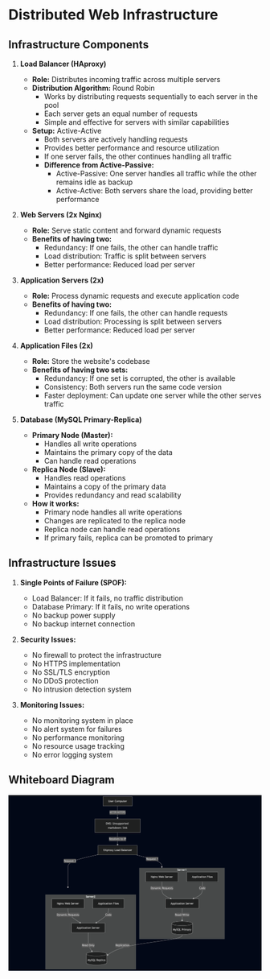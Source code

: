 # Distributed Web Infrastructure

## Infrastructure Components

1. **Load Balancer (HAproxy)**
   - **Role:** Distributes incoming traffic across multiple servers
   - **Distribution Algorithm:** Round Robin
     - Works by distributing requests sequentially to each server in the pool
     - Each server gets an equal number of requests
     - Simple and effective for servers with similar capabilities
   - **Setup:** Active-Active
     - Both servers are actively handling requests
     - Provides better performance and resource utilization
     - If one server fails, the other continues handling all traffic
     - **Difference from Active-Passive:**
       - Active-Passive: One server handles all traffic while the other remains idle as backup
       - Active-Active: Both servers share the load, providing better performance

2. **Web Servers (2x Nginx)**
   - **Role:** Serve static content and forward dynamic requests
   - **Benefits of having two:**
     - Redundancy: If one fails, the other can handle traffic
     - Load distribution: Traffic is split between servers
     - Better performance: Reduced load per server

3. **Application Servers (2x)**
   - **Role:** Process dynamic requests and execute application code
   - **Benefits of having two:**
     - Redundancy: If one fails, the other can handle requests
     - Load distribution: Processing is split between servers
     - Better performance: Reduced load per server

4. **Application Files (2x)**
   - **Role:** Store the website's codebase
   - **Benefits of having two sets:**
     - Redundancy: If one set is corrupted, the other is available
     - Consistency: Both servers run the same code version
     - Faster deployment: Can update one server while the other serves traffic

5. **Database (MySQL Primary-Replica)**
   - **Primary Node (Master):**
     - Handles all write operations
     - Maintains the primary copy of the data
     - Can handle read operations
   - **Replica Node (Slave):**
     - Handles read operations
     - Maintains a copy of the primary data
     - Provides redundancy and read scalability
   - **How it works:**
     - Primary node handles all write operations
     - Changes are replicated to the replica node
     - Replica node can handle read operations
     - If primary fails, replica can be promoted to primary

## Infrastructure Issues

1. **Single Points of Failure (SPOF):**
   - Load Balancer: If it fails, no traffic distribution
   - Database Primary: If it fails, no write operations
   - No backup power supply
   - No backup internet connection

2. **Security Issues:**
   - No firewall to protect the infrastructure
   - No HTTPS implementation
   - No SSL/TLS encryption
   - No DDoS protection
   - No intrusion detection system

3. **Monitoring Issues:**
   - No monitoring system in place
   - No alert system for failures
   - No performance monitoring
   - No resource usage tracking
   - No error logging system

## Whiteboard Diagram

![Distributed Web Infrastructure Diagram](./1-diagram.png) 